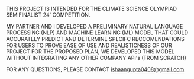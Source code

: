 THIS PROJECT IS INTENDED FOR THE CLIMATE SCIENCE OLYMPIAD SEMIFINALIST 24' COMPETITION.

MY PARTNER AND I DEVELOPED A PRELIMINARY NATURAL LANGUAGE PROCESSING (NLP) AND MACHINE LEARNING (ML) MODEL THAT COULD ACCURATELY PREDICT AND DETERMINE SPECIFC RECCOMENDATIONS FOR USERS
TO PROVE EASE OF USE AND REALISTICNESS OF OUR PROJECT FOR THE PROPOSED PLAN, WE DEVELOPED THIS MODEL WITHOUT INTEGRATING ANY OTHER COMPANY API's (FROM SCRATCH)

FOR ANY QUESTIONS, PLEASE CONTACT ishaangupta0408@gmail.com
